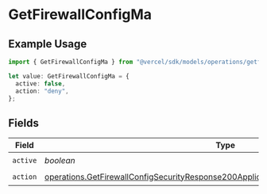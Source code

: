 # GetFirewallConfigMa

## Example Usage

```typescript
import { GetFirewallConfigMa } from "@vercel/sdk/models/operations/getfirewallconfig.js";

let value: GetFirewallConfigMa = {
  active: false,
  action: "deny",
};
```

## Fields

| Field                                                                                                                                                                                          | Type                                                                                                                                                                                           | Required                                                                                                                                                                                       | Description                                                                                                                                                                                    |
| ---------------------------------------------------------------------------------------------------------------------------------------------------------------------------------------------- | ---------------------------------------------------------------------------------------------------------------------------------------------------------------------------------------------- | ---------------------------------------------------------------------------------------------------------------------------------------------------------------------------------------------- | ---------------------------------------------------------------------------------------------------------------------------------------------------------------------------------------------- |
| `active`                                                                                                                                                                                       | *boolean*                                                                                                                                                                                      | :heavy_check_mark:                                                                                                                                                                             | N/A                                                                                                                                                                                            |
| `action`                                                                                                                                                                                       | [operations.GetFirewallConfigSecurityResponse200ApplicationJSONResponseBodyCrsMaAction](../../models/operations/getfirewallconfigsecurityresponse200applicationjsonresponsebodycrsmaaction.md) | :heavy_check_mark:                                                                                                                                                                             | N/A                                                                                                                                                                                            |